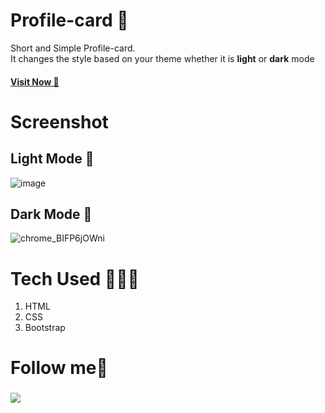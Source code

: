 # Profile-card 👀
Short and Simple Profile-card. \
It changes the style based on your theme whether it is **light** or **dark** mode

#### [Visit Now 🚀](https://shubhamashish33.github.io/Profile-card/)

# Screenshot 
## Light Mode 🤍
![image](https://github.com/shubhamashish33/Profile-card/assets/78084828/14c19471-e9e5-4879-8f04-ce586ab0c4fc)


## Dark Mode 🖤
![chrome_BIFP6jOWni](https://user-images.githubusercontent.com/78084828/141645633-5c13586d-ab08-410f-a9df-14a3404271b4.png)


# Tech Used 👨🏻‍💻
1. HTML
2. CSS
3. Bootstrap

# Follow me🌟

### [![](https://img.shields.io/twitter/follow/imaashish_?style=social)](https://twitter.com/imaashish_)
